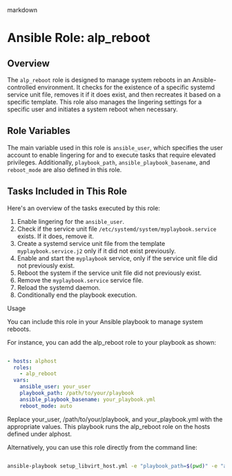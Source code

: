 markdown

# Ansible Role: alp_reboot

## Overview

The `alp_reboot` role is designed to manage system reboots in an Ansible-controlled environment. It checks for the existence of a specific systemd service unit file, removes it if it does exist, and then recreates it based on a specific template. This role also manages the lingering settings for a specific user and initiates a system reboot when necessary.


## Role Variables

The main variable used in this role is `ansible_user`, which specifies the user account to enable lingering for and to execute tasks that require elevated privileges. Additionally, `playbook_path`, `ansible_playbook_basename`, and `reboot_mode` are also defined in this role.

## Tasks Included in This Role

Here's an overview of the tasks executed by this role:

1. Enable lingering for the `ansible_user`.
2. Check if the service unit file `/etc/systemd/system/myplaybook.service` exists. If it does, remove it.
3. Create a systemd service unit file from the template `myplaybook.service.j2` only if it did not exist previously.
4. Enable and start the `myplaybook` service, only if the service unit file did not previously exist.
5. Reboot the system if the service unit file did not previously exist.
6. Remove the `myplaybook.service` service file.
7. Reload the systemd daemon.
8. Conditionally end the playbook execution.



Usage

You can include this role in your Ansible playbook to manage system reboots.

For instance, you can add the alp_reboot role to your playbook as shown:


```yaml

- hosts: alphost
  roles:
    - alp_reboot
  vars:
    ansible_user: your_user
    playbook_path: /path/to/your/playbook
    ansible_playbook_basename: your_playbook.yml
    reboot_mode: auto
```

Replace your_user, /path/to/your/playbook, and your_playbook.yml with the appropriate values. This playbook runs the alp_reboot role on the hosts defined under alphost.

Alternatively, you can use this role directly from the command line:


```bash

ansible-playbook setup_libvirt_host.yml -e "playbook_path=$(pwd)" -e "ansible_user=$(whoami)" -e "reboot_mode=auto"
```


